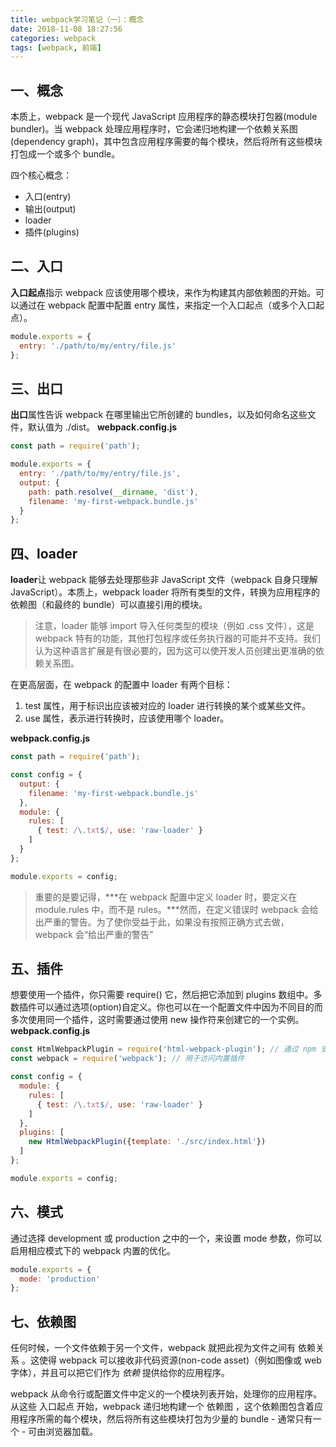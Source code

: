 ```yaml
---
title: webpack学习笔记（一）：概念
date: 2018-11-08 18:27:56
categories: webpack
tags: [webpack, 前端]
---
```


## 一、概念
本质上，webpack 是一个现代 JavaScript 应用程序的静态模块打包器(module bundler)。当 webpack 处理应用程序时，它会递归地构建一个依赖关系图(dependency graph)，其中包含应用程序需要的每个模块，然后将所有这些模块打包成一个或多个 bundle。

四个核心概念：
- 入口(entry)
- 输出(output)
- loader
- 插件(plugins)

## 二、入口
**入口起点**指示 webpack 应该使用哪个模块，来作为构建其内部依赖图的开始。可以通过在 webpack 配置中配置 entry 属性，来指定一个入口起点（或多个入口起点）。
```javascript
module.exports = {
  entry: './path/to/my/entry/file.js'
};
```

## 三、出口
**出口**属性告诉 webpack 在哪里输出它所创建的 bundles，以及如何命名这些文件，默认值为 ./dist。
**webpack.config.js**
```javascript
const path = require('path');

module.exports = {
  entry: './path/to/my/entry/file.js',
  output: {
    path: path.resolve(__dirname, 'dist'),
    filename: 'my-first-webpack.bundle.js'
  }
};
```

## 四、loader
**loader**让 webpack 能够去处理那些非 JavaScript 文件（webpack 自身只理解 JavaScript）。本质上，webpack loader 将所有类型的文件，转换为应用程序的依赖图（和最终的 bundle）可以直接引用的模块。

>注意，loader 能够 import 导入任何类型的模块（例如 .css 文件），这是 webpack 特有的功能，其他打包程序或任务执行器的可能并不支持。我们认为这种语言扩展是有很必要的，因为这可以使开发人员创建出更准确的依赖关系图。

在更高层面，在 webpack 的配置中 loader 有两个目标：
1. test 属性，用于标识出应该被对应的 loader 进行转换的某个或某些文件。
2. use 属性，表示进行转换时，应该使用哪个 loader。

**webpack.config.js**
```javascript
const path = require('path');

const config = {
  output: {
    filename: 'my-first-webpack.bundle.js'
  },
  module: {
    rules: [
      { test: /\.txt$/, use: 'raw-loader' }
    ]
  }
};

module.exports = config;
```

>重要的是要记得，***在 webpack 配置中定义 loader 时，要定义在 module.rules 中，而不是 rules。***然而，在定义错误时 webpack 会给出严重的警告。为了使你受益于此，如果没有按照正确方式去做，webpack 会“给出严重的警告”

## 五、插件
想要使用一个插件，你只需要 require() 它，然后把它添加到 plugins 数组中。多数插件可以通过选项(option)自定义。你也可以在一个配置文件中因为不同目的而多次使用同一个插件，这时需要通过使用 new 操作符来创建它的一个实例。
**webpack.config.js**
```javascript
const HtmlWebpackPlugin = require('html-webpack-plugin'); // 通过 npm 安装
const webpack = require('webpack'); // 用于访问内置插件

const config = {
  module: {
    rules: [
      { test: /\.txt$/, use: 'raw-loader' }
    ]
  },
  plugins: [
    new HtmlWebpackPlugin({template: './src/index.html'})
  ]
};

module.exports = config;
```

## 六、模式
通过选择 development 或 production 之中的一个，来设置 mode 参数，你可以启用相应模式下的 webpack 内置的优化。
```javascript
module.exports = {
  mode: 'production'
};
```

## 七、依赖图
任何时候，一个文件依赖于另一个文件，webpack 就把此视为文件之间有 依赖关系 。这使得 webpack 可以接收非代码资源(non-code asset)（例如图像或 web 字体），并且可以把它们作为 _依赖_ 提供给你的应用程序。

webpack 从命令行或配置文件中定义的一个模块列表开始，处理你的应用程序。 从这些 入口起点 开始，webpack 递归地构建一个 依赖图 ，这个依赖图包含着应用程序所需的每个模块，然后将所有这些模块打包为少量的 bundle - 通常只有一个 - 可由浏览器加载。